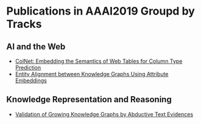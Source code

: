 # Publications in AAAI2019 Groupd by Tracks

## AI and the Web
- [ColNet: Embedding the Semantics of Web Tables for Column Type Prediction](./cjh_aaai2019/README.md)
- [Entity Alignment between Knowledge Graphs Using Attribute Embeddings](./tqz_aaai2019/README.md)

## Knowledge Representation and Reasoning
- [Validation of Growing Knowledge Graphs by Abductive Text Evidences](./dpw_aaai2019/README.md)
